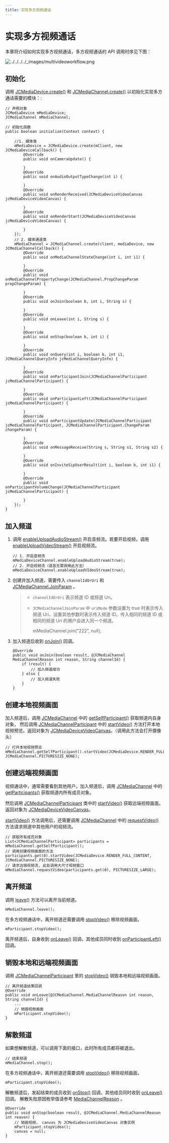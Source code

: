 ```yaml
---
title: 实现多方视频通话
---
```

# 实现多方视频通话

本章将介绍如何实现多方视频通话，多方视频通话的 API 调用时序见下图：

![../../../../\_images/multivideoworkflow.png](../../../../_images/multivideoworkflow.png)



## 初始化

调用
[JCMediaDevice.create()](https://developer.juphoon.com/portal/reference/V2.1/android/com/juphoon/cloud/JCMediaDevice.html#create-com.juphoon.cloud.JCClient-com.juphoon.cloud.JCMediaDeviceCallback-)
和
[JCMediaChannel.create()](https://developer.juphoon.com/portal/reference/V2.1/android/com/juphoon/cloud/JCMediaChannel.html#create-com.juphoon.cloud.JCClient-com.juphoon.cloud.JCMediaDevice-com.juphoon.cloud.JCMediaChannelCallback-)
以初始化实现多方通话需要的模块：:





    // 声明对象
    JCMediaDevice mMediaDevice;
    JCMediaChannel mMediaChannel;
    
    // 初始化函数
    public boolean initialize(Context context) {
    
        //1. 媒体类
        mMediaDevice = JCMediaDevice.create(mClient, new JCMediaDeviceCallback() {
            @Override
            public void onCameraUpdate() {
    
            }
            @Override
            public void onAudioOutputTypeChange(int i) {
    
            }
            @Override
            public void onRenderReceived(JCMediaDeviceVideoCanvas jcMediaDeviceVideoCanvas) {
    
            }
            @Override
            public void onRenderStart(JCMediaDeviceVideoCanvas jcMediaDeviceVideoCanvas) {
    
            }
        });
        // 2. 媒体通道类
        mMediaChannel = JCMediaChannel.create(client, mediaDevice, new JCMediaChannelCallback() {
            @Override
            public void onMediaChannelStateChange(int i, int i1) {
    
            }
            @Override
            public void onMediaChannelPropertyChange(JCMediaChannel.PropChangeParam propChangeParam) {
    
            }
            @Override
            public void onJoin(boolean b, int i, String s) {
    
            }
            @Override
            public void onLeave(int i, String s) {
    
            }
            @Override
            public void onStop(boolean b, int i) {
    
            }
            @Override
            public void onQuery(int i, boolean b, int i1, JCMediaChannelQueryInfo jcMediaChannelQueryInfo) {
    
            }
            @Override
            public void onParticipantJoin(JCMediaChannelParticipant jcMediaChannelParticipant) {
    
            }
            @Override
            public void onParticipantLeft(JCMediaChannelParticipant jcMediaChannelParticipant) {
    
            }
            @Override
            public void onParticipantUpdate(JCMediaChannelParticipant jcMediaChannelParticipant, JCMediaChannelParticipant.ChangeParam changeParam) {
    
            }
            @Override
            public void onMessageReceive(String s, String s1, String s2) {
    
            }
            @Override
            public void onInviteSipUserResult(int i, boolean b, int i1) {
    
            }
            @Override
            public void onParticipantVolumeChange(JCMediaChannelParticipant jcMediaChannelParticipant) {
    
            }
        });
    }









## 加入频道

1.  调用
    [enableUploadAudioStream()](https://developer.juphoon.com/portal/reference/V2.1/android/com/juphoon/cloud/JCMediaChannel.html#enableUploadAudioStream-boolean-)
    开启音频流。若要开启视频，调用
    [enableUploadVideoStream()](https://developer.juphoon.com/portal/reference/V2.1/android/com/juphoon/cloud/JCMediaChannel.html#enableUploadVideoStream-boolean-)
    开启视频流。
    
    
    
    
    
        // 1. 开启音频流
        mMediaDeviceChannel.enableUploadAudioStream(true);
        // 2. 开启视频流（语音无需调用此方法）
        mMediaDeviceChannel.enableUploadVIdeoStream(true);
    
    
    
    

2.  创建并加入频道，需要传入 `channelIdOrUri` 和
    [JCMediaChannel.JoinParam](https://developer.juphoon.com/portal/reference/V2.1/android/com/juphoon/cloud/JCMediaChannel.JoinParam.html)
    。
    
    > 
    > 
    > 
    > 
    >   - `channelIdOrUri` 表示频道 ID 或频道 Uri。
    > 
    >   - `JCMediaChannelJoinParam` 中 `uriMode` 参数设置为 true 时表示传入频道
    >     Uri，设置其他参数时表示传入频道 ID。传入相同的频道 ID 或相同的频道 Uri 的用户会进入同一个频道。
    > 
    > 
    > 
    > 
    > 
    >     mMediaChannel.join("222", null);
    > 
    > 
    > 
    > 
    > 
    > 

3.  加入频道后收到
    [onJoin()](https://developer.juphoon.com/portal/reference/V2.1/android/com/juphoon/cloud/JCMediaChannelCallback.html#onJoin-boolean-int-java.lang.String-)
    回调。
    
    
    
    
    
        @Override
        public void onJoin(boolean result, @JCMediaChannel MediaChannelReason int reason, String channelId) {
            if (result) {
                // 加入频道成功
            } else {
                // 加入频道失败
            }
        }
    
    
    
    





## 创建本地视频画面

加入频道后，调用
[JCMediaChannel](https://developer.juphoon.com/portal/reference/V2.1/android/com/juphoon/cloud/JCMediaChannel.html)
中的
[getSelfParticipant()](https://developer.juphoon.com/portal/reference/V2.1/android/com/juphoon/cloud/JCMediaChannel.html#getSelfParticipant--)
获取频道内自身对象， 然后调用
[JCMediaChannelParticipant](https://developer.juphoon.com/portal/reference/V2.1/android/com/juphoon/cloud/JCMediaChannelParticipant.html)
中的
[startVideo()](https://developer.juphoon.com/portal/reference/V2.1/android/com/juphoon/cloud/JCMediaChannelParticipant.html#startVideo-int-int-)
方法打开本地视频预览。返回对象为
[JCMediaDeviceVideoCanvas](https://developer.juphoon.com/portal/reference/V2.1/android/com/juphoon/cloud/JCMediaDeviceVideoCanvas.html)。（调用此方法会打开摄像头）





    // 打开本地视频预览
    mMediaChannel.getSelfParticipant().startVideo(JCMediaDevice.RENDER_FULL_CONTENT, JCMediaChannel.PICTURESIZE_NONE);









## 创建远端视频画面

视频通话中，通常需要看到其他用户。加入频道后，调用
[JCMediaChannel](https://developer.juphoon.com/portal/reference/V2.1/android/com/juphoon/cloud/JCMediaChannel.html)
中的
[getParticipants()](https://developer.juphoon.com/portal/reference/V2.1/android/com/juphoon/cloud/JCMediaChannel.html#getParticipants--)
获取频道内所有成员对象。

然后调用
[JCMediaChannelParticipant](https://developer.juphoon.com/portal/reference/V2.1/android/com/juphoon/cloud/JCMediaChannelParticipant.html)
类中的
[startVideo()](https://developer.juphoon.com/portal/reference/V2.1/android/com/juphoon/cloud/JCMediaChannelParticipant.html#startVideo-int-int-)
获取远端视频画面。返回对象为
[JCMediaDeviceVideoCanvas](https://developer.juphoon.com/portal/reference/V2.1/android/com/juphoon/cloud/JCMediaDeviceVideoCanvas.html)。

[startVideo()](https://developer.juphoon.com/portal/reference/V2.1/android/com/juphoon/cloud/JCMediaChannelParticipant.html#startVideo-int-int-)
方法调用后，还需要调用
[JCMediaChannel](https://developer.juphoon.com/portal/reference/V2.1/android/com/juphoon/cloud/JCMediaChannel.html)
中的
[requestVideo()](https://developer.juphoon.com/portal/reference/V2.1/android/com/juphoon/cloud/JCMediaChannel.html#requestVideo-com.juphoon.cloud.JCMediaChannelParticipant-int-)
方法请求频道中其他用户的视频流。





    // 获取所有成员对象
    List<JCMediaChannelParticipant> participants = mMediaChannel.getSelfParticipant();
    // 调用创建视频画面的方法
    participants.get(0).startVideo(JCMediaDevice.RENDER_FULL_CONTENT, JCMediaChannel.PICTURESIZE_NONE);
    // 请求远端视频流, 此处调用大尺寸视频窗口
    mMediaChannel.requestVideo(participants.get(0), PICTURESIZE_LARGE);









## 离开频道

调用
[leave()](https://developer.juphoon.com/portal/reference/V2.1/android/com/juphoon/cloud/JCMediaChannel.html#leave--)
方法可以离开当前频道。





    mMediaChannel.leave();





在多方视频通话中，离开频道还需要调用
[stopVideo()](https://developer.juphoon.com/portal/reference/V2.1/android/com/juphoon/cloud/JCMediaChannelParticipant.html#stopVideo--)
移除视频画面。





    mParticipant.stopVideo();





离开频道后，自身收到
[onLeave()](https://developer.juphoon.com/portal/reference/V2.1/android/com/juphoon/cloud/JCMediaChannelCallback.html#onLeave-int-java.lang.String-)
回调，其他成员同时收到
[onParticipantLeft()](https://developer.juphoon.com/portal/reference/V2.1/android/com/juphoon/cloud/JCMediaChannelCallback.html#onParticipantLeft-com.juphoon.cloud.JCMediaChannelParticipant-)
回调。





## 销毁本地和远端视频画面

调用
[JCMediaChannelParticipant](https://developer.juphoon.com/portal/reference/V2.1/android/com/juphoon/cloud/JCMediaChannelParticipant.html)
里的
[stopVideo()](https://developer.juphoon.com/portal/reference/V2.1/android/com/juphoon/cloud/JCMediaChannelParticipant.html#stopVideo--)
销毁本地和远端视频画面。





    // 离开频道结果回调
    @Override
    public void onLeave(@JCMediaChannel.MediaChannelReason int reason, String channelId) {
        ...
        // 销毁视频画面
        mParticipant.stopVideo();
    }









## 解散频道

如果想解散频道，可以调用下面的接口，此时所有成员都将被退出。





    // 结束频道
    mMediaChannel.stop();





在多方视频通话中，离开频道还需要调用
[stopVideo()](https://developer.juphoon.com/portal/reference/V2.1/android/com/juphoon/cloud/JCMediaChannelParticipant.html#stopVideo--)
移除视频画面。





    mParticipant.stopVideo();





解散频道后，发起结束的成员收到
[onStop()](https://developer.juphoon.com/portal/reference/V2.1/android/com/juphoon/cloud/JCMediaChannelCallback.html#onStop-boolean-int-)
回调，其他成员同时收到
[onLeave()](https://developer.juphoon.com/portal/reference/V2.1/android/com/juphoon/cloud/JCMediaChannelCallback.html#onLeave-int-java.lang.String-)
回调。 解散失败原因枚举值请参考
[MediaChannelReason](https://developer.juphoon.com/portal/reference/V2.1/android/com/juphoon/cloud/JCMediaChannel.html#REASON_ALREADY_JOINED)
。





    @Override
    public void onStop(boolean result, @JCMediaChannel.MediaChannelReason int reason) {
        // 销毁视频， canvas 为 JCMediaDeviceVideoCanvas 对象实例
        mParticipant.stopVideo();
        canvas = null;
    }


















